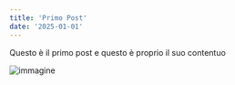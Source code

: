 ```yaml
---
title: 'Primo Post'
date: '2025-01-01'
---
```


Questo è il primo post e questo è proprio il suo contentuo

![immagine](/sample.jpg)